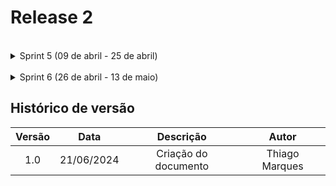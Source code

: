 # Release 2

<br>

<details>
<summary>Sprint 5 (09 de abril - 25 de abril)</summary>
<br>
<p align="justify">
Durante a Sprint 5, a equipe está dividida em dois grupos principais com focos complementares que são cruciais para o avanço do nosso projeto de atendimento automatizado ao cliente. O primeiro grupo concentrará seus esforços na integração do Rasa, uma plataforma de IA conversacional, com o Rocket.Chat, nosso sistema de comunicação interna e suporte ao cliente. O segundo grupo focará no desenvolvimento e treinamento do bot em Rasa para assegurar que ele possa entender e responder de maneira eficaz às consultas dos usuários.
</p>

As seguintes issues foram feitas nessa sprint:
<ul>
    <li>Transferência da primeira release para o RASA <a href="https://github.com/ResidenciaTICBrisa/T2G2-Chatbot-Participacao-Social/issues/63">#63</a></li>
    <li>Fazer o diagrama de Arquitetura <a href="https://github.com/ResidenciaTICBrisa/T2G2-Chatbot-Participacao-Social/issues/64">#64</a></li>
    <li>Atualizar a README <a href="https://github.com/ResidenciaTICBrisa/T2G2-Chatbot-Participacao-Social/issues/65">#65</a></li>
    <li>Integração entre Rocket.Chat e Rasa <a href="https://github.com/ResidenciaTICBrisa/T2G2-Chatbot-Participacao-Social/issues/66">#66</a></li>
    <li>Elaboração de ata da reunião 7 <a href="https://github.com/ResidenciaTICBrisa/T2G2-Chatbot-Participacao-Social/issues/67">#67</a></li>
    <li>Estudo sobre Guia de Conversação da Tais <a href="https://github.com/ResidenciaTICBrisa/T2G2-Chatbot-Participacao-Social/issues/68">#68</a></li>
    <li>Estudo - Treinamento chatbot <a href="https://github.com/ResidenciaTICBrisa/T2G2-Chatbot-Participacao-Social/issues/69">#69</a></li>
    <li>Estudar Botpress como possível solução de tecnologia <a href="https://github.com/ResidenciaTICBrisa/T2G2-Chatbot-Participacao-Social/issues/70">#70</a></li>
    <li>Atualizar a documentação para Botpress <a href="https://github.com/ResidenciaTICBrisa/T2G2-Chatbot-Participacao-Social/issues/71">#71</a></li>
    <li>Elaboração de ata da reunião 08 <a href="https://github.com/ResidenciaTICBrisa/T2G2-Chatbot-Participacao-Social/issues/72">#72</a></li>
</ul>
</details>

<br>

<details>
<summary>Sprint 6 (26 de abril - 13 de maio)</summary>
<br>
<p align="justify">
A equipe terá quatro objetivos principais: executar uma transição de banco de dados para um sistema mais eficiente, revisar a estilização dos widgets para aprimorar a interação do usuário, intensificar o treinamento do bot para melhorar sua capacidade de resposta e criar documentação detalhada para a nova tecnologia Botpress.
</p>

As seguintes issues foram feitas nessa sprint:
<ul>
    <li>Estilo do Widget <a href="https://github.com/ResidenciaTICBrisa/T2G2-Chatbot-Participacao-Social/issues/75">#75</a></li>
    <li>Aprimorar o Chatbot <a href="https://github.com/ResidenciaTICBrisa/T2G2-Chatbot-Participacao-Social/issues/77">#77</a></li>
</ul>
</details>

## Histórico de versão

| Versão |    Data    |                       Descrição                       |      Autor       |
| :----: | :--------: | :---------------------------------------------------: | :--------------: |
|  1.0   |21/06/2024 |               Criação do documento                    |  Thiago Marques  |
